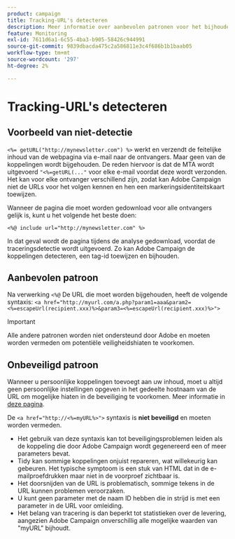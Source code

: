 ```yaml
---
product: campaign
title: Tracking-URL's detecteren
description: Meer informatie over aanbevolen patronen voor het bijhouden van URL's
feature: Monitoring
exl-id: 7611d6a1-6c55-4ba3-b905-58426c944991
source-git-commit: 9839dbacda475c2a586811e3c4f686b1b1baab05
workflow-type: tm+mt
source-wordcount: '297'
ht-degree: 2%

---
```


# Tracking-URL&#39;s detecteren

## Voorbeeld van niet-detectie

`<%= getURL("http://mynewsletter.com") %>` werkt en verzendt de feitelijke inhoud van de webpagina via e-mail naar de ontvangers. Maar geen van de koppelingen wordt bijgehouden. De reden hiervoor is dat de MTA wordt uitgevoerd `"<%=getURL(..."` voor elke e-mail voordat deze wordt verzonden. Het kan voor elke ontvanger verschillend zijn, zodat kan Adobe Campaign niet de URLs voor het volgen kennen en hen een markeringsidentiteitskaart toewijzen.

Wanneer de pagina die moet worden gedownload voor alle ontvangers gelijk is, kunt u het volgende het beste doen:

`<%@ include url="http://mynewsletter.com" %>`

In dat geval wordt de pagina tijdens de analyse gedownload, voordat de traceringsdetectie wordt uitgevoerd. Zo kan Adobe Campaign de koppelingen detecteren, een tag-id toewijzen en bijhouden.

## Aanbevolen patroon

Na verwerking `<%@` De URL die moet worden bijgehouden, heeft de volgende syntaxis: `<a href="http://myurl.com/a.php?param1=aaa&param2=<%=escapeUrl(recipient.xxx)%>&param3=<%=escapeUrl(recipient.xxx)%>">`

>[!IMPORTANT]
>
>Alle andere patronen worden niet ondersteund door Adobe en moeten worden vermeden om potentiële veiligheidshiaten te voorkomen.

## Onbeveiligd patroon

Wanneer u persoonlijke koppelingen toevoegt aan uw inhoud, moet u altijd geen persoonlijke instellingen opgeven in het gedeelte hostnaam van de URL om mogelijke hiaten in de beveiliging te voorkomen. Meer informatie in [deze pagina](../../installation/using/privacy.md#url-personalization).

De `<a href="http://<%=myURL%>">` syntaxis is **niet beveiligd** en moeten worden vermeden.

* Het gebruik van deze syntaxis kan tot beveiligingsproblemen leiden als de koppeling die door Adobe Campaign wordt gegenereerd een of meer parameters bevat.
* Tidy kan sommige koppelingen onjuist repareren, wat willekeurig kan gebeuren. Het typische symptoom is een stuk van HTML dat in de e-mailproefdrukken maar niet in de voorproef zichtbaar is.
* Het doorsnijden van de URL is problematisch, sommige tekens in de URL kunnen problemen veroorzaken.
* U kunt geen parameter met de naam ID hebben die in strijd is met een parameter in de URL voor omleiding.
* Het belang van tracering is dan beperkt tot statistieken over de levering, aangezien Adobe Campaign onverschillig alle mogelijke waarden van &quot;myURL&quot; bijhoudt.
